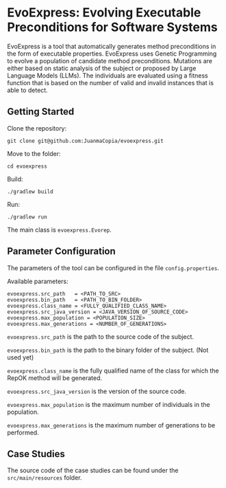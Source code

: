 # EvoExpress: Evolving Executable Preconditions for Software Systems

EvoExpress is a tool that automatically generates method preconditions in the form of executable properties.
EvoExpress uses Genetic Programming to evolve a population of candidate method preconditions. Mutations are either based
on static analysis of the subject or proposed by Large Language Models (LLMs). The individuals are evaluated using a
fitness function that is based on the number of valid and invalid instances that is able to detect.

## Getting Started

Clone the repository:

```
git clone git@github.com:JuanmaCopia/evoexpress.git
```

Move to the folder:

```
cd evoexpress
```

Build:

```
./gradlew build
```

Run:

```
./gradlew run
```

The main class is `evoexpress.Evorep`.

## Parameter Configuration

The parameters of the tool can be configured in the file `config.properties`.

Available parameters:

```
evoexpress.src_path   = <PATH_TO_SRC>
evoexpress.bin_path   = <PATH_TO_BIN_FOLDER>
evoexpress.class_name = <FULLY_QUALIFIED_CLASS_NAME>
evoexpress.src_java_version = <JAVA_VERSION_OF_SOURCE_CODE>
evoexpress.max_population = <POPULATION_SIZE>
evoexpress.max_generations = <NUMBER_OF_GENERATIONS>
```

`evoexpress.src_path` is the path to the source code of the subject.

`evoexpress.bin_path` is the path to the binary folder of the subject. (Not used yet)

`evoexpress.class_name` is the fully qualified name of the class for which the RepOK method will be generated.

`evoexpress.src_java_version` is the version of the source code.

`evoexpress.max_population` is the maximum number of individuals in the population.

`evoexpress.max_generations` is the maximum number of generations to be performed.

## Case Studies

The source code of the case studies can be found under the `src/main/resources` folder.
